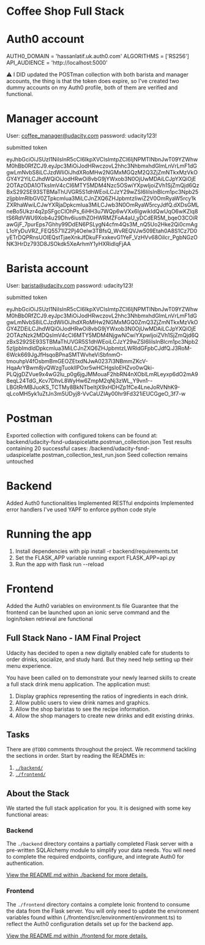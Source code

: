 # Coffee Shop Full Stack
# Auth0 account

AUTH0_DOMAIN = 'hassanlatif.uk.auth0.com'
ALGORITHMS = ['RS256']
API_AUDIENCE = 'http://localhost:5000'

⚠️ I DID updated the POSTman collection with both barista and manager accounts, the thing is that the token does expire, so I've created two dummy accounts on my Auth0 profile, both of them are verified and functional.

# Manager account

User: coffee_manager@udacity.com
password: udacity123!

submitted token

eyJhbGciOiJSUzI1NiIsInR5cCI6IkpXVCIsImtpZCI6IjNPMTlNbnJwT09YZWhwM0hBb0RfZCJ9.eyJpc3MiOiJodHRwczovL2hhc3NhbmxhdGlmLnVrLmF1dGgwLmNvbS8iLCJzdWIiOiJhdXRoMHw2NGMxMGQzM2Q3ZjZmNTkxMzVkOGY4Y2YiLCJhdWQiOiJodHRwOi8vbG9jYWxob3N0OjUwMDAiLCJpYXQiOjE2OTAzODA1OTksImV4cCI6MTY5MDM4Nzc5OSwiYXpwIjoiZVh1SjZmQjd6QzBxS292SE93STBMaThUVGR5S1dhWEoiLCJzY29wZSI6IiIsInBlcm1pc3Npb25zIjpbImRlbGV0ZTpkcmlua3MiLCJnZXQ6ZHJpbmtzIiwiZ2V0OmRyaW5rcy1kZXRhaWwiLCJwYXRjaDpkcmlua3MiLCJwb3N0OmRyaW5rcyJdfQ.dXDsGMLneBo5Ukzr4q2pSFgcClOhPs_6iHH3u7WQp6wVXx6IgwikIdQwUqO6wKZlq8tS6RdVWU9Xob4u29Dhv6iusthZOHWRMZFoA4aU_yDCdER5M_bqeO3COiRawGjF_7purEps7Ghhy99DdEN6PSLygN4cfm4Qs3M_nQ5Uo2Hke2Qi0cmAgL1oYyDuVRZ_FEQ5571IZ2Pj4Oelw3TBfsQ_WvREQVJw509Etah0A8S1Cz7D0yETrDQPRnsUOIEQstTjaeXnkJfDkuFFxxkevG1YeF_VzHVv68OiIcr_PgbNGzONK3HrDz793D8JSOkdk5XeArhmY1yHXRidIqFjAA

# Barista account

User: barista@udacity.com
password: udacity123!

submitted token

eyJhbGciOiJSUzI1NiIsInR5cCI6IkpXVCIsImtpZCI6IjNPMTlNbnJwT09YZWhwM0hBb0RfZCJ9.eyJpc3MiOiJodHRwczovL2hhc3NhbmxhdGlmLnVrLmF1dGgwLmNvbS8iLCJzdWIiOiJhdXRoMHw2NGMxMGQ0ZmQ3ZjZmNTkxMzVkOGY4ZDEiLCJhdWQiOiJodHRwOi8vbG9jYWxob3N0OjUwMDAiLCJpYXQiOjE2OTAzNzk2MDQsImV4cCI6MTY5MDM4NjgwNCwiYXpwIjoiZVh1SjZmQjd6QzBxS292SE93STBMaThUVGR5S1dhWEoiLCJzY29wZSI6IiIsInBlcm1pc3Npb25zIjpbImdldDpkcmlua3MiLCJnZXQ6ZHJpbmtzLWRldGFpbCJdfQ.J3RoM-6Wck669JgJfHsqoBPnaSMTWvheViSbfnmO-tmouhpV4fOsbmBmGEOZEtxdNJwA0237i3NBmmZKcV-HqaArYBwm8jvQWzgTuokllPOxr5wHCHgsloEHZvo0wQki-PLQjgDZVue9x4wG2lu_p0g6jgJMMouaF2hbRN4nXOblLmRLeyxp6dO2mA98eqL24TdG_Kcv7DhvL8WyHw6ZmpM2qNj3zWL_Y9vn1--LBGtRrMBJuoKS_TCTMy8BkNTbeItjX9xHDHZp1fCe4LneJoRVNhK9-qLcoMH5yk1uZtJn3m5UDyj8-VvCaUZIAy00hr9Fd321iEUCGgeO_3f7-w

# Postman
Exported collection with configured tokens can be found at: backend/udacity-fsnd-udaspicelatte.postman_collection.json
Test results containing 20 successful cases: /backend/udacity-fsnd-udaspicelatte.postman_collection_test_run.json
Seed collection remains untouched

# Backend
Added Auth0 functionalities
Implemented RESTful endpoints
Implemented error handlers
I've used YAPF to enforce python code style

# Running the app
1. Install dependencies with pip install -r backend/requirements.txt
2. Set the FLASK_APP variable running export FLASK_APP=api.py
3. Run the app with flask run --reload

# Frontend
Added the Auth0 variables on environment.ts file
Guarantee that the frontend can be launched upon an ionic serve command and the login/token retrieval are functional

## Full Stack Nano - IAM Final Project

Udacity has decided to open a new digitally enabled cafe for students to order drinks, socialize, and study hard. But they need help setting up their menu experience.

You have been called on to demonstrate your newly learned skills to create a full stack drink menu application. The application must:

1. Display graphics representing the ratios of ingredients in each drink.
2. Allow public users to view drink names and graphics.
3. Allow the shop baristas to see the recipe information.
4. Allow the shop managers to create new drinks and edit existing drinks.

## Tasks

There are `@TODO` comments throughout the project. We recommend tackling the sections in order. Start by reading the READMEs in:

1. [`./backend/`](./backend/README.md)
2. [`./frontend/`](./frontend/README.md)

## About the Stack

We started the full stack application for you. It is designed with some key functional areas:

### Backend

The `./backend` directory contains a partially completed Flask server with a pre-written SQLAlchemy module to simplify your data needs. You will need to complete the required endpoints, configure, and integrate Auth0 for authentication.

[View the README.md within ./backend for more details.](./backend/README.md)

### Frontend

The `./frontend` directory contains a complete Ionic frontend to consume the data from the Flask server. You will only need to update the environment variables found within (./frontend/src/environment/environment.ts) to reflect the Auth0 configuration details set up for the backend app.

[View the README.md within ./frontend for more details.](./frontend/README.md)

